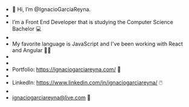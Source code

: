 - 👋 Hi, I’m @IgnacioGarciaReyna.
- 
- I’m a Front End Developer that is studying the Computer Science Bachelor 💻
- 
- My favorite language is JavaScript and I've been working with React and Angular 👨‍💻
-
- 
- Portfolio: https://ignaciogarciareyna.com/ 🧑
- 
- LinkedIn: https://www.linkedin.com/in/ignaciogarciareyna/ 🖱️
- 
- ignaciogarciareyna@live.com 📧

<!---
IgnacioGarciaReyna/IgnacioGarciaReyna is a ✨ special ✨ repository because its `README.md` (this file) appears on your GitHub profile.
You can click the Preview link to take a look at your changes.
--->
